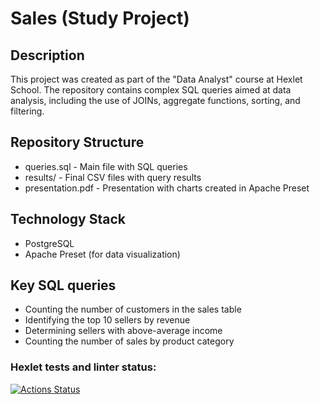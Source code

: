 # Sales (Study Project)
## Description
This project was created as part of the "Data Analyst" course at Hexlet School. The repository contains complex SQL queries aimed at data analysis, including the use of JOINs, aggregate functions, sorting, and filtering.
## Repository Structure
- queries.sql - Main file with SQL queries
- results/ - Final CSV files with query results
- presentation.pdf - Presentation with charts created in Apache Preset
## Technology Stack
- PostgreSQL
- Apache Preset (for data visualization)
## Key SQL queries
- Counting the number of customers in the sales table
- Identifying the top 10 sellers by revenue
- Determining sellers with above-average income
- Counting the number of sales by product category
### Hexlet tests and linter status:
[![Actions Status](https://github.com/LiliyaSamigullina/data-analytics-project-92/actions/workflows/hexlet-check.yml/badge.svg)](https://github.com/LiliyaSamigullina/data-analytics-project-92/actions)

